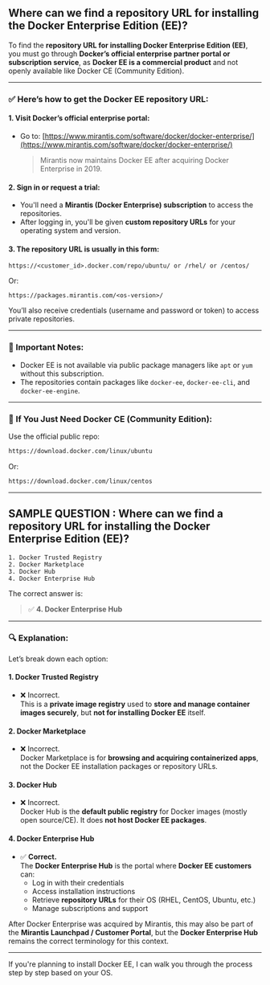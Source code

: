## Where can we find a repository URL for installing the Docker Enterprise Edition (EE)?

To find the **repository URL for installing Docker Enterprise Edition (EE)**, you must go through **Docker’s official enterprise partner portal or subscription service**, as **Docker EE is a commercial product** and not openly available like Docker CE (Community Edition).

---

### ✅ Here’s how to get the Docker EE repository URL:

#### 1. **Visit Docker’s official enterprise portal:**
- Go to: [https://www.mirantis.com/software/docker/docker-enterprise/](https://www.mirantis.com/software/docker/docker-enterprise/)
  > Mirantis now maintains Docker EE after acquiring Docker Enterprise in 2019.

#### 2. **Sign in or request a trial:**
- You'll need a **Mirantis (Docker Enterprise) subscription** to access the repositories.
- After logging in, you'll be given **custom repository URLs** for your operating system and version.

#### 3. **The repository URL is usually in this form:**
```
https://<customer_id>.docker.com/repo/ubuntu/ or /rhel/ or /centos/
```
Or:
```
https://packages.mirantis.com/<os-version>/
```

You’ll also receive credentials (username and password or token) to access private repositories.

---

### 🛑 Important Notes:
- Docker EE is not available via public package managers like `apt` or `yum` without this subscription.
- The repositories contain packages like `docker-ee`, `docker-ee-cli`, and `docker-ee-engine`.

---

### 🐳 If You Just Need Docker CE (Community Edition):
Use the official public repo:
```bash
https://download.docker.com/linux/ubuntu
```
Or:
```bash
https://download.docker.com/linux/centos
```

---

## SAMPLE QUESTION : Where can we find a repository URL for installing the Docker Enterprise Edition (EE)?
```
1. Docker Trusted Registry
2. Docker Marketplace
3. Docker Hub
4. Docker Enterprise Hub
```

The correct answer is:

> ✅ **4. Docker Enterprise Hub**

---

### 🔍 Explanation:

Let’s break down each option:

#### 1. **Docker Trusted Registry**
- ❌ Incorrect.  
  This is a **private image registry** used to **store and manage container images securely**, but **not for installing Docker EE** itself.

#### 2. **Docker Marketplace**
- ❌ Incorrect.  
  Docker Marketplace is for **browsing and acquiring containerized apps**, not the Docker EE installation packages or repository URLs.

#### 3. **Docker Hub**
- ❌ Incorrect.  
  Docker Hub is the **default public registry** for Docker images (mostly open source/CE). It does **not host Docker EE packages**.

#### 4. **Docker Enterprise Hub**
- ✅ **Correct.**  
  The **Docker Enterprise Hub** is the portal where **Docker EE customers** can:
  - Log in with their credentials
  - Access installation instructions
  - Retrieve **repository URLs** for their OS (RHEL, CentOS, Ubuntu, etc.)
  - Manage subscriptions and support

After Docker Enterprise was acquired by Mirantis, this may also be part of the **Mirantis Launchpad / Customer Portal**, but the **Docker Enterprise Hub** remains the correct terminology for this context.

---

If you're planning to install Docker EE, I can walk you through the process step by step based on your OS.
